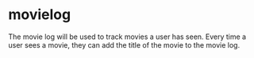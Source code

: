 # movielog
The movie log will be used to track movies a user has seen.  Every time a user sees a movie, they can add the title of the movie to the movie log.
